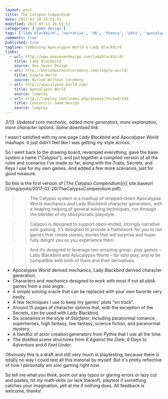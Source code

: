 ```yaml
---
layout: post
title: The Calypso Compendium
date: 2017-02-20 16:53:51
modified: 2017-03-13 16:53:51
categories: ['game design']
tags: ['lady blackbird', 'narrative', 'd6', 'theory', 'pbta', 'apocalypse world', 'rpglet', calypso]
comments: true
published: true
tagline: combining Apocalypse World & Lady Blackbird
links:
  - url: http://www.onesevendesign.com/ladyblackbird/
    title: Lady Blackbird
    source: One Seven Design
  - url: http://buriedwithoutceremony.com/simple-world/
    title: Simple World
    source: Buried Without Ceremony
  - url: http://apocalypse-world.com/
    title: Apocalypse World
    source: lumpley
  - url: http://lumpley.com/index.php/anyway/thread/594
    title: Concentric Game Design
    source: lumpley
---
```


*3/13: Updated core mechanic, added more generators, more explanation, more character options. Same download link.*

I wasn't satisfied with my one page *Lady Blackbird* and *Apocalypse World* mashups. It just didn't feel like I was getting my style across.

So I went back to the drawing board, revamped everything, gave the base system a name ("Calypso"), and put together a compiled version of all the rules and scenarios I've made so far, along with the Traits, Secrets, and Keys I use for my own games. And added a few more scenarios, just for good measure.

So this is the first version of [*The Calypso Compendium*]({{ site.baseurl }}/img/posts/2017-02-20/TheCalypsoCompendium.pdf).

<!--more-->

>> The Calypso system is a mashup of stripped-down Apocalypse World mechanics and Lady Blackbird character generation, with a heaping helping of general soloing techniques, run through the blender of my idiosyncratic playstyle.

>> Calypso is designed to support open-ended, strongly narrative solo gaming. It’s designed to provide a framework for you to run games that create stories, stories that will surprise and hope- fully delight you as you experience them.

>> And it’s designed to leverage two amazing group- play games – Lady Blackbird and Apocalypse World – for solo play, and to be compatible with both of them and their derivatives.

* Apocalypse World derived mechanics, Lady Blackbird derived character generation.
* Characters and mechanics designed to work with most if not all pbtA games from a solo angle.
* A simple soloing oracle that can be replaced with your own favorite very easily.
* A few techniques I use to keep my games' plots "on track".
* Around 15 pages of character options that, with the exception of the Secrets, can be used with Lady Blackbird.
* Six scenarios in the style of *Starfarer*, including paranormal romance, superheroes, high fantasy, low fantasy, science fiction, and paranormal mystery.
* A handful of actor creation generators from Pythia that I use all the time.
* The distilled scene structures from *6 Against the Dark*, *6 Days to Adventure* and *6 Feet Under*.

Obviously this is a draft and still very much in playtesting, because there is totally no way I could test all this material by myself. But it's pretty reflective of how I personally am solo gaming right now.

So tell me what you think, point out any typos or glaring errors or lazy cut and pastes, hit my math skills (or lack thereof), playtest if something catches your imagination, yell at me if nothing does. All feedback is welcome, thanks!
